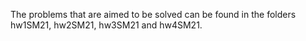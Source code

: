 The problems that are aimed to be solved can be found in the folders hw1SM21, hw2SM21, hw3SM21 and hw4SM21.
